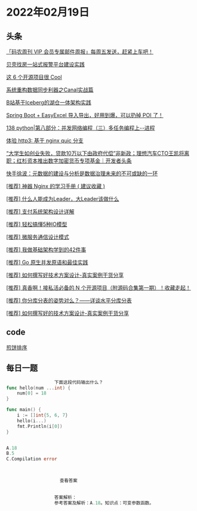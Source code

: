 # 2022年02月19日
## 头条
[「码农周刊 VIP 会员专属邮件周报」每周五发送，赶紧上车吧！](https://toutiao.io/k/7za8cy8)

[贝壳找房一站式报警平台建设实践](https://toutiao.io/k/jobtx78)

[这 6 个开源项目很 Cool](https://toutiao.io/k/7kdj29e)

[系统重构数据同步利器之Canal实战篇](https://toutiao.io/k/kwfs5x7)

[B站基于Iceberg的湖仓一体架构实践](https://toutiao.io/k/cfss22w)

[Spring Boot + EasyExcel 导入导出，好用到爆，可以扔掉 POI 了！](https://toutiao.io/k/1g4x7ts)

[138  python|第八部分：并发网络编程（三）多任务编程上--进程](https://toutiao.io/k/2z3c7um)

[体验 http3: 基于 nginx quic 分支](https://toutiao.io/k/ifzpvze)

[“大学生如创业失败，贷款10万以下由政府代偿”非新政；理想汽车CTO王凯将离职；红杉资本推出数字加密货币专项基金｜开发者头条](https://toutiao.io/k/k58mum8)

[快手徐波：元数据的建设与分析是数据治理未来的不可或缺的一环](https://toutiao.io/k/u7tf08v)

[[推荐] 神器 Nginx 的学习手册 ( 建议收藏 )](https://toutiao.io/k/6f1qaso)

[[推荐] 什么人能成为Leader，大Leader该做什么](https://toutiao.io/k/pnlaqae)

[[推荐] 支付系统架构设计详解](https://toutiao.io/k/5tx1zgw)

[[推荐] 轻松搞懂5种IO模型](https://toutiao.io/k/o77uhyt)

[[推荐] 微服务通信设计模式](https://toutiao.io/k/mp88imm)

[[推荐] 我做基础架构学到的42件事](https://toutiao.io/k/k6tjws1)

[[推荐] Go 原生并发原语和最佳实践](https://toutiao.io/k/rdpao5x)

[[推荐] 如何撰写好技术方案设计-真实案例干货分享](https://toutiao.io/k/t1d9x3b)

[[推荐] 真香啊！接私活必备的 N 个开源项目（附源码合集第一期）！收藏走起！](https://toutiao.io/k/he7umju)

[[推荐] 你分库分表的姿势对么？——详谈水平分库分表](https://toutiao.io/k/eteqw6s)

[[推荐] 如何撰写好的技术方案设计-真实案例干货分享](https://toutiao.io/k/0f5fv4t)



## code
[煎饼排序](https://leetcode-cn.com/problems/pancake-sorting)



## 每日一题
```go
                  下面这段代码输出什么？
func hello(num ...int) {  
    num[0] = 18
}

func main() {  
    i := []int{5, 6, 7}
    hello(i...)
    fmt.Println(i[0])
}


A.18
B.5
C.Compilation error


                  
                    查看答案
                  
                
                  答案解析：
                  参考答案及解析：A.18。知识点：可变参数函数。

                
```

